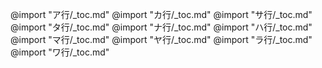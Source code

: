 @import "ア行/_toc.md"
@import "カ行/_toc.md"
@import "サ行/_toc.md"
@import "タ行/_toc.md"
@import "ナ行/_toc.md"
@import "ハ行/_toc.md"
@import "マ行/_toc.md"
@import "ヤ行/_toc.md"
@import "ラ行/_toc.md"
@import "ワ行/_toc.md"
